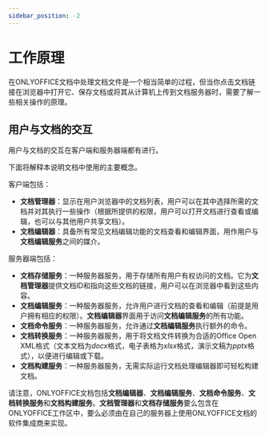 ```yaml
---
sidebar_position: -2
---
```


# 工作原理

在ONLYOFFICE文档中处理文档文件是一个相当简单的过程，但当你点击文档链接在浏览器中打开它、保存文档或将其从计算机上传到文档服务器时，需要了解一些相关操作的原理。

## 用户与文档的交互

用户与文档的交互在客户端和服务器端都有进行。

下面将解释本说明文档中使用的主要概念。

客户端包括：

- **文档管理器**：显示在用户浏览器中的文档列表，用户可以在其中选择所需的文档并对其执行一些操作（根据所提供的权限，用户可以打开文档进行查看或编辑，也可以与其他用户共享文档）。
- **文档编辑器**：具备所有常见文档编辑功能的文档查看和编辑界面，用作用户与**文档编辑服务**之间的媒介。

服务器端包括：

- **文档存储服务**：一种服务器服务，用于存储所有用户有权访问的文档。它为**文档管理器**提供文档ID和指向这些文档的链接，用户可以在浏览器中看到这些内容。
- **文档编辑服务**：一种服务器服务，允许用户进行文档的查看和编辑（前提是用户拥有相应的权限）。**文档编辑器**界面用于访问**文档编辑服务**的所有功能。
- **文档命令服务**：一种服务器服务，允许通过**文档编辑服务**执行额外的命令。
- **文档转换服务**：一种服务器服务，用于将文档文件转换为合适的Office Open XML格式（文本文档为*docx*格式，电子表格为*xlsx*格式，演示文稿为*pptx*格式），以便进行编辑或下载。
- **文档构建服务**：一种服务器服务，无需实际运行文档处理编辑器即可轻松构建文档。

请注意，ONLYOFFICE文档包括**文档编辑器**、**文档编辑服务**、**文档命令服务**、**文档转换服务**和**文档构建服务**。**文档管理器**和**文档存储服务**要么包含在ONLYOFFICE工作区中，要么必须由在自己的服务器上使用ONLYOFFICE文档的软件集成商来实现。
